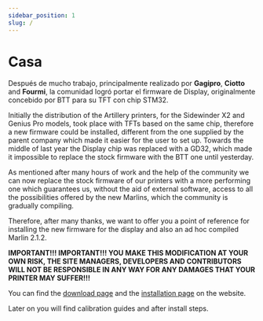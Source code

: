 ```yaml
---
sidebar_position: 1
slug: /
---
```


# Casa

Después de mucho trabajo, principalmente realizado por **Gagipro**, **Ciotto** and **Fourmi**, la comunidad logró portar el firmware de Display, originalmente concebido por BTT para su TFT con chip STM32.

Initially the distribution of the Artillery printers, for the Sidewinder X2 and Genius Pro models, took place with TFTs based on the same chip, therefore a new firmware could be installed, different from the one supplied by the parent company which made it easier for the user to set up. Towards the middle of last year the Display chip was replaced with a GD32, which made it impossible to replace the stock firmware with the BTT one until yesterday.

As mentioned after many hours of work and the help of the community we can now replace the stock firmware of our printers with a more performing one which guarantees us, without the aid of external software, access to all the possibilities offered by the new Marlins, which the community is gradually compiling.

Therefore, after many thanks, we want to offer you a point of reference for installing the new firmware for the display and also an ad hoc compiled Marlin 2.1.2.

**IMPORTANT!!! IMPORTANT!!! YOU MAKE THIS MODIFICATION AT YOUR OWN RISK, THE SITE MANAGERS, DEVELOPERS AND CONTRIBUTORS WILL NOT BE RESPONSIBLE IN ANY WAY FOR ANY DAMAGES THAT YOUR PRINTER MAY SUFFER!!!**


You can find the [download page](./downloads) and the [installation page](./installation) on the website.

Later on you will find calibration guides and after install steps.